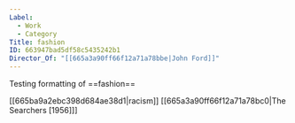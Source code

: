 ```yaml
---
Label:
  - Work
  - Category
Title: fashion
ID: 663947bad5df58c5435242b1
Director_Of: "[[665a3a90ff66f12a71a78bbe|John Ford]]"
---
```

Testing formatting of ==fashion== 

[[665ba9a2ebc398d684ae38d1|racism]]
[[665a3a90ff66f12a71a78bc0|The Searchers [1956]]]
